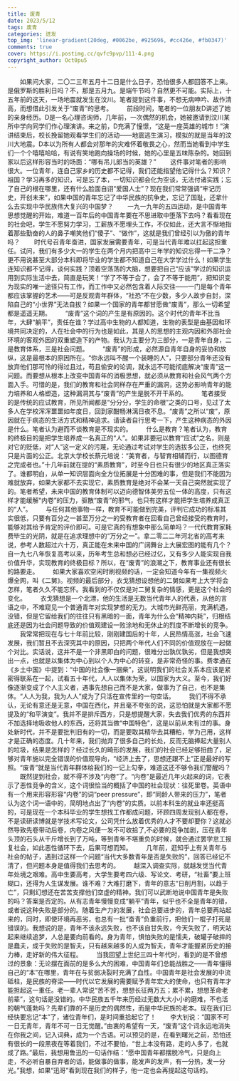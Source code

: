 ```yaml
---
title: 废青
date: 2023/5/12
tags: 废青
categories: 迸发
top_img: 'linear-gradient(20deg, #0062be, #925696, #cc426e, #fb0347)'
comments: true
cover: https://i.postimg.cc/qvfc9pvp/111-4.png
copyright_author: Oct0pu5
---
```


&ensp;&ensp;&ensp;&ensp;如果问大家，二〇二三年五月十二日是什么日子，恐怕很多人都回答不上来。是俄罗斯的胜利日吗？不，那是五月九。是端午节吗？自然更不可能。实际上，十五年前的这天，一场地震就发生在汶川。笔者提到这件事，不想无病呻吟、故作清高，而想借此引发关于“废青”的思考。
&ensp;&ensp;&ensp;&ensp;前段时间，笔者的一位朋友D讲述了她的亲身经历。D是一名心理咨询师，几年前，一次偶然的机会，她被邀请到汶川某所中学向同学们作心理演讲。来之前，D充满了憧憬，“这是一座英雄的城市！”演讲结束后，校长挽留她观看学生们的活动——地震逃生演习，模拟的就是当年的汶川大地震。D本以为所有人都会对那年的灾难怀着敬畏之心，然而当她看到中学生们一个个嘻嘻哈哈，有说有笑地跑向操场的时候，她的心里是五味陈杂的。她回到家以后这样形容当时的场面：“哪有吊儿郎当的英雄？”
&ensp;&ensp;&ensp;&ensp;这件事对笔者的影响很大。一位青年，连自己家乡的历史都不记得，我们还能指望他记得什么？知识？祖国？学习再多的知识，可是忘了本，一切知识都会化为空谈，无法付诸实践；忘了自己的根在哪里，还有什么脸面自诩“爱国人士”？现在我们常常强调“牢记历史，开创未来”，如果中国的青年忘记了中华民族的抗争史，忘记了国耻，还拿什么去实现中华民族伟大复兴的中国梦？
&ensp;&ensp;&ensp;&ensp;一九一九年的五四运动，是中国青年思想觉醒的开始，难道一百年后的中国青年要在不思进取中堕落下去吗？看看现在的社会吧，学生不愿努力学习，工薪族不愿埋头工作，不仅如此，还大言不惭地指着那些勤奋的人的鼻子嘲笑他们“傻子”、“做作”，这就是我们曾经引以为傲的青年吗？
&ensp;&ensp;&ensp;&ensp;时代号召青年奋进，国家发展需要青年，可是当代青年难以扛起这担重任。试问，我们有多少大一的学生在两个月内把高中三年学的知识忘得一干二净？更不用说甚至大部分本科即将毕业的学生都不知道自己在大学学过什么！如果学生连知识都不记得，谈何实践？顶着空荡荡的大脑，想要把自己“应该”学过的知识运用到实际生活中去，简直是玩笑！“学了不等于会了，会了不等于能用”，把知识变为现实的唯一途径只有工作，而工作中又必然包含着人际交往——一门是每个青年都应该掌握的艺术——可是反观青年群体，“社恐”不在少数，多少人故步自封，深陷自己的“小世界”无法自拔？如果一个国家的青年都甘愿做“废青”，那么一切希望都是遥遥无期。
&ensp;&ensp;&ensp;&ensp;“废青”这个词的产生是有原因的。这个时代的青年不比当年，大肆“躺平”，责任在谁？学过高中生物的人都知道，生物的表型是由基因和环境共同决定的，人在社会中的行为也是如此，其是人的思想的主观内因和外部社会环境的客观外因的双重塑造下的产物。我认为主要分为三部分，一是青年自身，二是教育体系，三是社会问题。
&ensp;&ensp;&ensp;&ensp;“废青”的形成，必然源自青年自身的妥协和放纵，这是最根本的原因所在。“你永远叫不醒一个装睡的人”，只要部分青年还没有放弃他们那可怜的得过且过，苟且偷安的论调，就永远不可能彻底解决“废青”这一问题。而要想从根本上改变中国青年的消极思想，就必须从教育和社会风气两个方面入手。可惜的是，我们的教育和社会同样存在严重的漏洞，这势必影响青年的能力培养和人格塑造，这种漏洞其与“废青”的产生是脱不开干系的。
&ensp;&ensp;&ensp;&ensp;笔者接受的是传统的应试教育，所见所闻都是“分分分，学生的命根”之类的口号，见过了太多人在学校浑浑噩噩如年度日，回到家酣畅淋漓日夜不息。“废青”之所以“废”，原因就在于病态的生活方式和精神追求。请读者自行思考一下，产生这种病态的外因是什么。笔者认为避而不谈教育是不现实的。
&ensp;&ensp;&ensp;&ensp;什么是教育？笔者认为，教育的终极目的是把学生培养成一名真正的“人”。如果非要冠以教育“应试”之名，则是对它的贬低，对“人”这一定义的污蔑，无论通过考试对学生的选拔多公正，也终究只是片面的公正。北京大学校长蔡元培说：“美育者，与智育相辅而行，以图德育之完成者也。”十几年前就在提的“素质教育”，时至今日也只有很少的地区真正落实了。谁都明白，从单一知识层面向全方位拓展是十分困难的事，但是我们不能因为难就放弃，如果大家都不去实现它，素质教育是绝对不会某一天自己突然就实现了的。笔者希望，未来中国的教育体制可以迈向德智体美劳五位一体的高度，只有这样才能缓解“内卷”的压力，驱散“废青”的邪气，也只有这样才能把学生培养成真正的“人”。
&ensp;&ensp;&ensp;&ensp;与任何其他事物一样，教育不可能做到完美，评判它成功的标准其实很低，只要有百分之一甚至万分之一的受教育者在回看自己曾经接受的教育时，能够对其给予肯定的评价即可。可是它真的有想象中那么简单吗？一代代教育家耗费毕生的光阴，就是在追求理想中的“万分之一”。拿二零二二年河北省的高考来说，参考人数超过六十万，真正能在未来中国的广阔舞台上大展宏图的能有几个？自一九七八年恢复高考以来，历年考生总和想必已经过亿，又有多少人能实现自我价值升华，实现教育的终极目标？所以，在“废青”的浪潮之下，教育事业还有很长的路要走。
&ensp;&ensp;&ensp;&ensp;如果大家喜欢空闲时刷视频的话，一定会知道今年有一集视频火爆全网，叫《二舅》。视频的最后部分，衣戈猜想设想他的二舅如果考上大学将会怎样，笔者久久不能忘怀。我看到的不仅仅是对二舅复杂的情感，更是这个社会的变化。
&ensp;&ensp;&ensp;&ensp;衣戈猜想是一个北漂，他的生活是无数当代青年人的代表，从他的言语之中，不难窥见一个普通青年对实现梦想的无力。大城市光鲜亮丽，充满机遇，没错，但是它留给我们的往往只有黑暗的一面，青年为什么会“精神内耗”，归根结底还是因为社会问题导致的价值观建设一败涂地和无休止的烈度不断增长的竞争。
&ensp;&ensp;&ensp;&ensp;我常常把现在与七十年前比较，刚刚建国后的十年，人民热情高涨，社会飞速发展，我们暂且不去深究其中的原因，只把两个年代人们不同的价值观放在一起做个对比。实话说，这并不是一个非黑即白的问题，很难分出孰优孰劣，但是我想突出一点，也就是以集体为中心到以个人为中心的转变，是非常奇怪的事。费孝通在《乡土中国》中提到：“中国的社会像一捆柴”，这说明我们的社会关系本应该是紧密得联系在一起，试看五十年代，人人以集体为荣，以国家为大义。至今，我们好像逐渐变成了个人主义者，遇事先想自己而不是大家，做事为了自己，也不是集体。“人人为我，我为人人”成为了只活在宣传里的一句空话。
&ensp;&ensp;&ensp;&ensp;我们不得不承认，无论有意还是无意，中国在西化，并且毫不夸张的说，这恐怕就是大家都不愿提及的“和平演变”。我并不是排斥西方，只是想提醒大家，失去我们优秀的东西并不加选择地吸收他人的东西，还将其当做“中国特色”，这是以前从未有过的事。身处新时代，并不是要批判旧有的一切，而是要取其精华去其糟粕，学为己用，这样才是正确的态度。几十年来，我们抛弃了很多自己的长处，反而无脑捧起大量别人的垃圾，结果是怎样的？经过长久的畸形的发展，我们的社会已经足够扭曲了，足够对青年施以完全错误的价值观导向，“经济上去了，思想还跟不上”正是最好的写照。“废青”就是当代青年群体给我们的一记上勾拳，难道这还不够令我们警醒吗？
&ensp;&ensp;&ensp;&ensp;既然提到社会，就不得不涉及“内卷”了。“内卷”是最近几年火起来的词，它表示了恶性竞争的含义，这个词很恰当的概括了中国的社会现状：往死里卷。英语中有一个用来形容形容“内卷”的词“peer pressure”，即“同龄人带来的压力”，笔者认为这个词一语中的，简明地点出了“内卷”的实质。以前本科生的就业率还挺高的，可是现在一个本科毕业的学生想找工作都成问题，环顾四周发现别人都在卷，不是读研读博就是学技术写论文，公司凭什么放着优秀的人才不要却要你？这就必然导致先卷带动后卷，内卷之风便一发不可收拾了,不必要的竞争加剧，压在青年头顶的石头从千斤增长到了万吨，等到青年不堪重负的时候，就会通过罢学怠工报复社会，如此恶性循环下去，后果可想而知。
&ensp;&ensp;&ensp;&ensp;几年前，逛知乎上有关青年与社会的帖子，遇到过这样一个问题“当代大多数青年是否是失败的”，回答已经记不清了，但问题本身是值得我们去思考的。
&ensp;&ensp;&ensp;&ensp;越深入调查实际，就越发觉当代青年处境之艰难。高中生要高考，大学生要考四六级、写论文、考研，“社畜”要上班糊口，还得为人生谋发展。谁不难？大难打磨下，青年的意志“日削月割，以趋于亡”，只剩幻想还在苦苦支撑他们空虚的精神。我们可以武断地说中国青年是失败的吗？答案是否定的。从有志青年慢慢变成“躺平”青年，似乎也不全是青年的错，或者说这种失败是部分的。随着生产力的发展，社会总要进步的，青年总要再站起来的，同时，即使环境再恶劣，也总有一批“奋青”负重前行，把他们一棍子打死是错误的。我想说的是，青年不该永远失败，也不该自甘失败，今天失败了，明天站起来继续追梦，人总是要向前看的。身为青年，惧怕失败的是懦夫，破罐子破摔的是蠢夫，成于失败的是智夫，只有越来越多的人成为智夫，青年才能握紧历史的接力棒，走好新的伟大征程。
&ensp;&ensp;&ensp;&ensp;当我回望上世纪三四十年代时，看到的是不曾想过的景象：无论摆在面前的是多么大的困难，中国青年们总能战胜之——青年懂得自己的“本”在哪里，青年在与贫弱决裂时充满了血性。中国青年是社会发展的中流砥柱，是民族的脊梁——时代以它发展的需要赋予青年宏大的使命，也只有青年才能担起这一重任。老一辈人常说“苦不苦，想想长征两万五；累不累，想想革命老前辈”，这句话是没错的。中华民族五千年来历经过无数大大小小的磨难，不也活的朝气蓬勃吗？先辈们靠的不是历史的偶然性，而是中华民族的老本。现在我们已经快要忘记“本”了，诸位青年们，是时间重拾起它了！
&ensp;&ensp;&ensp;&ensp;李大钊说：“国家不可一日无青年，青年不可一日无觉醒。”由衷的希望有一天，“废青”这个词永远地消失在你我之间，记入词典，成为一个古语。可以预见的是，在看到曙光之前，恐怕还有很长的一段黑夜在等着我们，不过不要怕，“世上本没有路，走的人多了，也就成了路。”最后，我想用鲁迅的一句话作结：“愿中国青年都摆脱冷气，只是向上走，不必听自暴自弃者的话，能做事的做事，能发声的发声，有一分热，发一分光。”我想，如果“迅哥”看到现在我们的样子，他一定也会再提起这句话的。